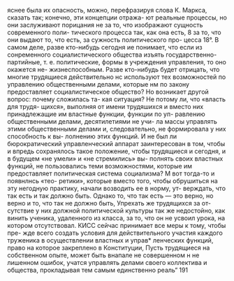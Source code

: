 яснее была их опасность, можно, перефразируя слова
К. Маркса, сказать так; конечно, эти концепции отража-
ют реальные процессы, но они заслуживают порицания
не за то, что изображают сущность современного поли-
тического процесса так, как она есть, 8 за то, что они
выдают то, что есть, за сужность политического  про-
цесса 18°.
В самом деле, разве кто-нибудь сегодня ие понимает,
что если из сонременного социалистического общества
изъять государственно-партийные, т. е. политические,
формы в учреждения управления, то оно окажется не-
жизнеспособным. Разве кто-нибудь будет отрицать, что
многие трудящиеся действительно нс используют тех
возможностей по управлению общественными делами,
которые нм по закону предоставляет социалистическое
общество?
Но возникает другой вопрос: почему сложилась та-
кая ситуация? Не потому ли, что «власть для трудя-
щихся», выполняя от имени трудяшихся и вместо них
принадлежащие им властные функции, функции по уп-
равлению общественными делами, десятилетиями не учи-
ла массы управлять этими общественными делами и,
следовательно, не формировала у них способность к вы-
лолнению этих функций. И не был ли бюрократический
управленческий аппарат заинтересован в том, чтобы и
впредь сохранялось такое положение, чтобы трудящиеся
и сегодня, и в будущем «не умели» и «не стремились» вы-
полнять своих властных функций, не пользовались теми
возможностями, которые им предоставляет политическая
система социализма? М вот тогда-то и появнлнсь «тео-
ретики», которые вместо того, чтобы обрушиться на эту
негодную практику, начали возводить ее в норму, ут-
верждать, что так есть и так должно быть.
Однако то, что так есть — это верно, но верно и то,
что так не должно быть, Упрехать же трудящихся за от-
сутствие у них должной политической культуры так же
недостойно, как винить ученика, удаленного из класса,
за то, что он не усвоил урока, на котором отсутствовал.
КИСС сейчас принимает все меры к тому, чтобы пре-
жде всего создать условия для действительного участия
каждого труженика в осуществлении властных и управ*
ленческих функций, право на которое закреплено в
Конституции, Пусть трудящиеся на собственном опыте,
может быть внапале не совершенном н не лишенном
ошибок, учатся управлять делами своего коллектива и
общества, прокладывая тем самым единственно реаль“
191
